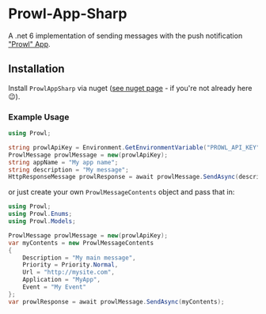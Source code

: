 # Prowl-App-Sharp
A .net 6 implementation of sending messages with the push notification ["Prowl" App](https://www.prowlapp.com).

## Installation

Install `ProwlAppSharp` via nuget ([see nuget page](https://www.nuget.org/packages/ProwlAppSharp) - if you're not already here 😉).

### Example Usage

```c#
using Prowl;

string prowlApiKey = Environment.GetEnvironmentVariable("PROWL_API_KEY");
ProwlMessage prowlMessage = new(prowlApiKey);
string appName = "My app name";
string description = "My message";
HttpResponseMessage prowlResponse = await prowlMessage.SendAsync(description, application: appName);
```

or just create your own `ProwlMessageContents` object and pass that in:

```c#
using Prowl;
using Prowl.Enums;
using Prowl.Models;

ProwlMessage prowlMessage = new(prowlApiKey);
var myContents = new ProwlMessageContents
{
    Description = "My main message",
    Priority = Priority.Normal,
    Url = "http://mysite.com",
    Application = "MyApp",
    Event = "My Event"
};
var prowlResponse = await prowlMessage.SendAsync(myContents);
```